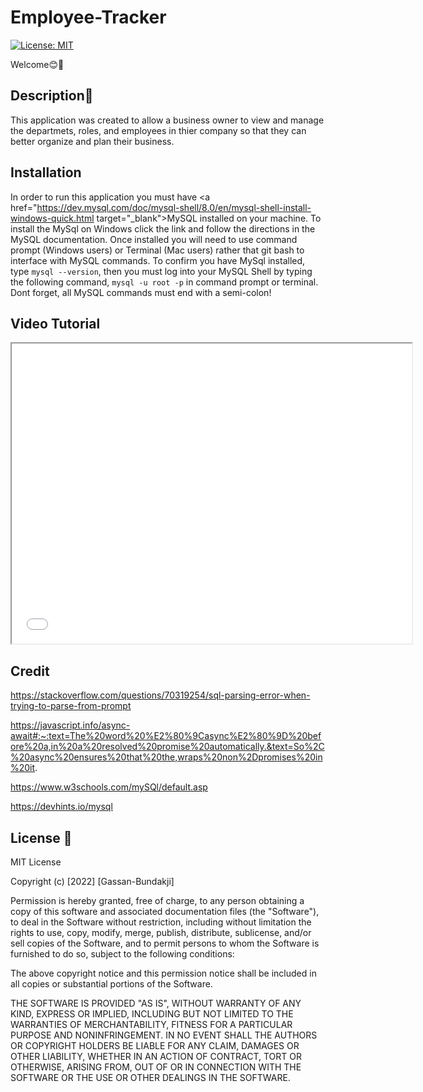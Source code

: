 # Employee-Tracker

[![License: MIT](https://img.shields.io/badge/License-MIT-yellow.svg)](https://opensource.org/licenses/MIT) 

Welcome😊👋

## Description📝

This application was created to allow a business owner to view and manage the departmets, roles, and employees in thier company so that they can better organize and plan their business.

## Installation

In order to run this application you must have <a href="https://dev.mysql.com/doc/mysql-shell/8.0/en/mysql-shell-install-windows-quick.html target="_blank">MySQL</a> installed on your machine. To install the MySql on Windows click the link and follow the directions in the MySQL documentation. Once installed you will need to use command prompt (Windows users) or Terminal (Mac users) rather that git bash to interface with MySQL commands. To confirm you have MySql installed, type <code>mysql --version</code>, then you must log into your MySQL Shell by typing the following command, <code>mysql -u root -p</code> in command prompt or terminal. Dont forget, all MySQL commands must end with a semi-colon!

## Video Tutorial

<iframe src = Demo\Employee-Tracker.mp4 width="640" height="480"></iframe>

## Credit

https://stackoverflow.com/questions/70319254/sql-parsing-error-when-trying-to-parse-from-prompt

https://javascript.info/async-await#:~:text=The%20word%20%E2%80%9Casync%E2%80%9D%20before%20a,in%20a%20resolved%20promise%20automatically.&text=So%2C%20async%20ensures%20that%20the,wraps%20non%2Dpromises%20in%20it.

https://www.w3schools.com/mySQl/default.asp

https://devhints.io/mysql


## License 🔑

MIT License

Copyright (c) [2022] [Gassan-Bundakji]

Permission is hereby granted, free of charge, to any person obtaining a copy of this software and associated documentation files (the "Software"), to deal in the Software without restriction, including without limitation the rights to use, copy, modify, merge, publish, distribute, sublicense, and/or sell copies of the Software, and to permit persons to whom the Software is furnished to do so, subject to the following conditions:

The above copyright notice and this permission notice shall be included in all copies or substantial portions of the Software.

THE SOFTWARE IS PROVIDED "AS IS", WITHOUT WARRANTY OF ANY KIND, EXPRESS OR IMPLIED, INCLUDING BUT NOT LIMITED TO THE WARRANTIES OF MERCHANTABILITY, FITNESS FOR A PARTICULAR PURPOSE AND NONINFRINGEMENT. IN NO EVENT SHALL THE AUTHORS OR COPYRIGHT HOLDERS BE LIABLE FOR ANY CLAIM, DAMAGES OR OTHER LIABILITY, WHETHER IN AN ACTION OF CONTRACT, TORT OR OTHERWISE, ARISING FROM, OUT OF OR IN CONNECTION WITH THE SOFTWARE OR THE USE OR OTHER DEALINGS IN THE SOFTWARE.